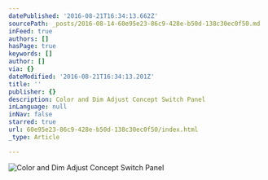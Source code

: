 ```yaml
---
datePublished: '2016-08-21T16:34:13.662Z'
sourcePath: _posts/2016-08-14-60e95e23-86c9-428e-b50d-138c30ec0f50.md
inFeed: true
authors: []
hasPage: true
keywords: []
author: []
via: {}
dateModified: '2016-08-21T16:34:13.201Z'
title: ''
publisher: {}
description: Color and Dim Adjust Concept Switch Panel
inLanguage: null
inNav: false
starred: true
url: 60e95e23-86c9-428e-b50d-138c30ec0f50/index.html
_type: Article

---
```

![Color and Dim Adjust Concept Switch Panel](https://the-grid-user-content.s3-us-west-2.amazonaws.com/4337dfa7-63c8-4edb-b5fa-3f5dcb76b108.jpg)